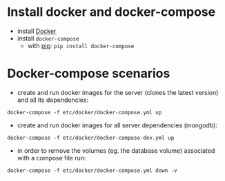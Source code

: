 # Install docker and docker-compose

* install [Docker](https://docs.docker.com/install/)
* install `docker-compose`
    * with [pip](https://packaging.python.org/tutorials/installing-packages/): `pip install docker-compose`

# Docker-compose scenarios

* create and run docker images for the server (clones the latest version) and all its dependencies:

``` shell
docker-compose -f etc/docker/docker-compose.yml up
```

* create and run docker images for all server dependencies (mongodb):

``` shell
docker-compose -f etc/docker/docker-compose-dev.yml up
```

* in order to remove the volumes (eg. the database volume)  associated with a compose file run:

``` shell
docker-compose -f etc/docker/docker-compose.yml down -v
```
